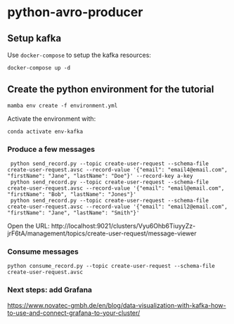 # python-avro-producer

## Setup kafka

Use `docker-compose` to setup the kafka resources:

```console
docker-compose up -d
```

## Create the python environment for the tutorial

```console
mamba env create -f environment.yml
```

Activate the environment with:

```
conda activate env-kafka
```

### Produce a few messages 

```console
 python send_record.py --topic create-user-request --schema-file create-user-request.avsc --record-value '{"email": "email4@email.com", "firstName": "Jane", "lastName": "Doe"}' --record-key a-key
 python send_record.py --topic create-user-request --schema-file create-user-request.avsc --record-value '{"email": "email@email.com", "firstName": "Bob", "lastName": "Jones"}'
 python send_record.py --topic create-user-request --schema-file create-user-request.avsc --record-value '{"email": "email2@email.com", "firstName": "Jane", "lastName": "Smith"}'
```

Open the URL: http://localhost:9021/clusters/Vyu6Ohb6TiuyyZz-jrF6tA/management/topics/create-user-request/message-viewer

### Consume messages

```console
python consume_record.py --topic create-user-request --schema-file create-user-request.avsc
```

### Next steps: add Grafana

https://www.novatec-gmbh.de/en/blog/data-visualization-with-kafka-how-to-use-and-connect-grafana-to-your-cluster/